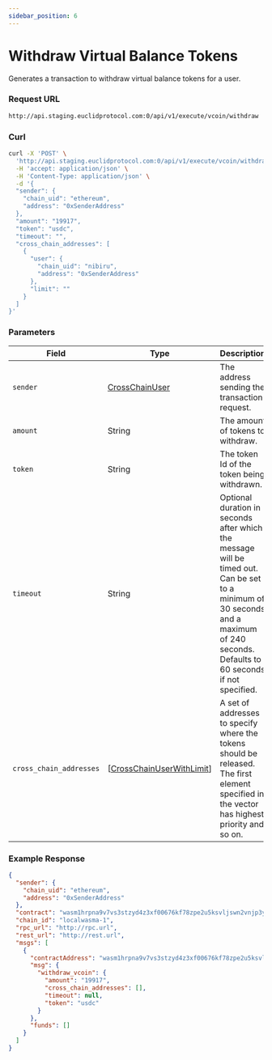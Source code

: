 ```yaml
---
sidebar_position: 6
---
```


# Withdraw Virtual Balance Tokens

Generates a transaction to withdraw virtual balance tokens for a user.

### Request URL
```bash
http://api.staging.euclidprotocol.com:0/api/v1/execute/vcoin/withdraw
```
### Curl
```bash
curl -X 'POST' \
  'http://api.staging.euclidprotocol.com:0/api/v1/execute/vcoin/withdraw' \
  -H 'accept: application/json' \
  -H 'Content-Type: application/json' \
  -d '{
  "sender": {
    "chain_uid": "ethereum",
    "address": "0xSenderAddress"
  },
  "amount": "19917",
  "token": "usdc",
  "timeout": "",
  "cross_chain_addresses": [
    {
      "user": {
        "chain_uid": "nibiru",
        "address": "0xSenderAddress"
      },
      "limit": ""
    }
  ]
}'
```
### Parameters

| Field     | Type   | Description                                   |
|-----------|--------|-----------------------------------------------|
| `sender`   | [CrossChainUser](../../../Euclid%20Smart%20Contracts/CosmWasm/overview.md#crosschainuser) | The address sending the transaction request.  |
| `amount` | String | The amount of tokens to withdraw. |
| `token` | String | The token Id of the token being withdrawn. |
| `timeout` | String | Optional duration in seconds after which the message will be timed out. Can be set to a minimum of 30 seconds and a maximum of 240 seconds. Defaults to 60 seconds if not specified. |
| `cross_chain_addresses` | [[CrossChainUserWithLimit](../../../Euclid%20Smart%20Contracts/CosmWasm/overview.md#crosschainuserwithlimit)] | A set of addresses to specify where the tokens should be released. The first element specified in the vector has highest priority and so on. | 

### Example Response

```json
{
  "sender": {
    "chain_uid": "ethereum",
    "address": "0xSenderAddress"
  },
  "contract": "wasm1hrpna9v7vs3stzyd4z3xf00676kf78zpe2u5ksvljswn2vnjp3ys8c5wp9",
  "chain_id": "localwasma-1",
  "rpc_url": "http://rpc.url",
  "rest_url": "http://rest.url",
  "msgs": [
    {
      "contractAddress": "wasm1hrpna9v7vs3stzyd4z3xf00676kf78zpe2u5ksvljswn2vnjp3ys8c5wp9",
      "msg": {
        "withdraw_vcoin": {
          "amount": "19917",
          "cross_chain_addresses": [],
          "timeout": null,
          "token": "usdc"
        }
      },
      "funds": []
    }
  ]
}

```